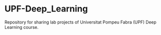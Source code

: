 # UPF-Deep_Learning
Repository for sharing lab projects of Universitat Pompeu Fabra (UPF) Deep Learning course.
